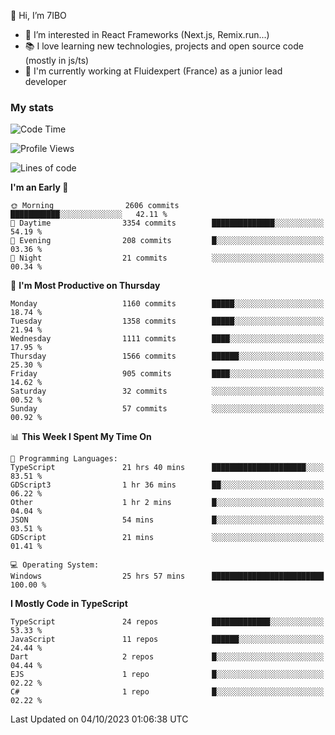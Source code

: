 👋 Hi, I’m 7IBO

- 👀 I’m interested in React Frameworks (Next.js, Remix.run...)
- 📚 I love learning new technologies, projects and open source code (mostly in js/ts)
- 💼 I'm currently working at Fluidexpert (France) as a junior lead developer

### My stats
<!--START_SECTION:waka-->
![Code Time](http://img.shields.io/badge/Code%20Time-218%20hrs%2024%20mins-blue)

![Profile Views](http://img.shields.io/badge/Profile%20Views-0-blue)

![Lines of code](https://img.shields.io/badge/From%20Hello%20World%20I%27ve%20Written-7.5%20million%20lines%20of%20code-blue)

**I'm an Early 🐤** 

```text
🌞 Morning                2606 commits        ███████████░░░░░░░░░░░░░░   42.11 % 
🌆 Daytime                3354 commits        ██████████████░░░░░░░░░░░   54.19 % 
🌃 Evening                208 commits         █░░░░░░░░░░░░░░░░░░░░░░░░   03.36 % 
🌙 Night                  21 commits          ░░░░░░░░░░░░░░░░░░░░░░░░░   00.34 % 
```
📅 **I'm Most Productive on Thursday** 

```text
Monday                   1160 commits        █████░░░░░░░░░░░░░░░░░░░░   18.74 % 
Tuesday                  1358 commits        █████░░░░░░░░░░░░░░░░░░░░   21.94 % 
Wednesday                1111 commits        ████░░░░░░░░░░░░░░░░░░░░░   17.95 % 
Thursday                 1566 commits        ██████░░░░░░░░░░░░░░░░░░░   25.30 % 
Friday                   905 commits         ████░░░░░░░░░░░░░░░░░░░░░   14.62 % 
Saturday                 32 commits          ░░░░░░░░░░░░░░░░░░░░░░░░░   00.52 % 
Sunday                   57 commits          ░░░░░░░░░░░░░░░░░░░░░░░░░   00.92 % 
```


📊 **This Week I Spent My Time On** 

```text
💬 Programming Languages: 
TypeScript               21 hrs 40 mins      █████████████████████░░░░   83.51 % 
GDScript3                1 hr 36 mins        ██░░░░░░░░░░░░░░░░░░░░░░░   06.22 % 
Other                    1 hr 2 mins         █░░░░░░░░░░░░░░░░░░░░░░░░   04.04 % 
JSON                     54 mins             █░░░░░░░░░░░░░░░░░░░░░░░░   03.51 % 
GDScript                 21 mins             ░░░░░░░░░░░░░░░░░░░░░░░░░   01.41 % 

💻 Operating System: 
Windows                  25 hrs 57 mins      █████████████████████████   100.00 % 
```

**I Mostly Code in TypeScript** 

```text
TypeScript               24 repos            █████████████░░░░░░░░░░░░   53.33 % 
JavaScript               11 repos            ██████░░░░░░░░░░░░░░░░░░░   24.44 % 
Dart                     2 repos             █░░░░░░░░░░░░░░░░░░░░░░░░   04.44 % 
EJS                      1 repo              █░░░░░░░░░░░░░░░░░░░░░░░░   02.22 % 
C#                       1 repo              █░░░░░░░░░░░░░░░░░░░░░░░░   02.22 % 
```




 Last Updated on 04/10/2023 01:06:38 UTC
<!--END_SECTION:waka-->
